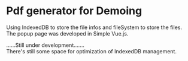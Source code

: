 # Pdf generator for Demoing
Using IndexedDB to store the file infos and fileSystem to store the files.<br />
The popup page was developed in Simple Vue.js.<br />

......Still under development.......<br />
There's still some space for optimization of IndexedDB management.<br />
